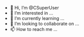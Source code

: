- 👋 Hi, I’m @CSuperUser
- 👀 I’m interested in ...
- 🌱 I’m currently learning ...
- 💞️ I’m looking to collaborate on ...
- 📫 How to reach me ...

<!---
CSuperUser/CSuperUser is a ✨ special ✨ repository because its `README.md` (this file) appears on your GitHub profile.
You can click the Preview link to take a look at your changes.
--->

